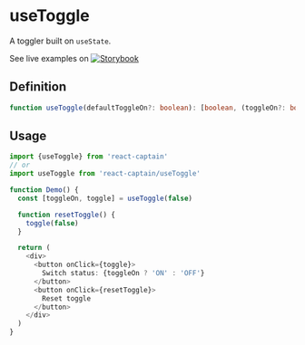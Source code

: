 # useToggle

A toggler built on `useState`.

See live examples on [![Storybook](https://cdn.jsdelivr.net/gh/storybooks/brand@master/badge/badge-storybook.svg)](https://react-captain.soywod.me/?selectedKind=useToggle&selectedStory=Default&full=0&addons=1&stories=1&panelRight=0&addonPanel=storybook%2Factions%2Factions-panel)

## Definition

```typescript
function useToggle(defaultToggleOn?: boolean): [boolean, (toggleOn?: boolean) => void]
```

## Usage

```typescript
import {useToggle} from 'react-captain'
// or
import useToggle from 'react-captain/useToggle'

function Demo() {
  const [toggleOn, toggle] = useToggle(false)

  function resetToggle() {
    toggle(false)
  }

  return (
    <div>
      <button onClick={toggle}>
        Switch status: {toggleOn ? 'ON' : 'OFF'}
      </button>
      <button onClick={resetToggle}>
        Reset toggle
      </button>
    </div>
  )
}
```
